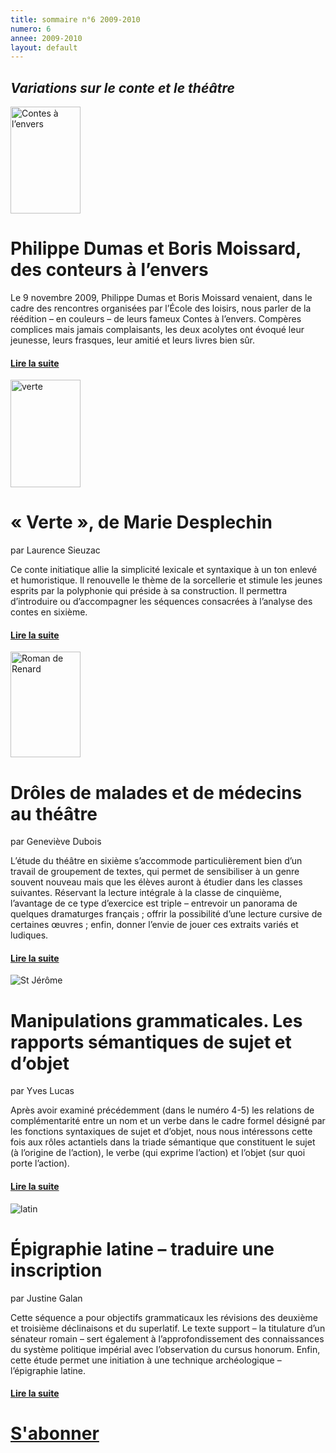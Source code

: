 ```yaml
---
title: sommaire n°6 2009-2010
numero: 6
annee: 2009-2010
layout: default
---
```

<h2><em>Variations sur le conte et le théâtre</em></h2>
<img class="image" src="/pages/static/sommaires/images/1_dumas_moissard.jpg" width="112" height="171" alt="Contes à l’envers" />
<h1>Philippe Dumas et Boris Moissard, des conteurs à l’envers</h1>
<p>Le 9 novembre 2009, Philippe Dumas et Boris Moissard venaient, dans le cadre des rencontres organisées par l’École des loisirs, nous parler de la réédition – en couleurs – de leurs fameux Contes à l’envers. Compères complices mais jamais complaisants, les deux acolytes ont évoqué leur jeunesse, leurs frasques, leur amitié et leurs livres bien sûr.</p>
<h4 class="marge_dessous"><a href="/articles">Lire la suite </a></h4>

<img src="/pages/static/sommaires/images/2_verte.jpg" alt="verte" width="112" height="172" class="image" />
<h1>« Verte », de Marie Desplechin</h1>
<p>par Laurence Sieuzac﻿</p>
<p class="aligner">Ce conte initiatique allie la simplicité lexicale et syntaxique à un ton enlevé et humoristique. Il renouvelle le thème de la sorcellerie et stimule les jeunes esprits par la polyphonie qui préside à sa construction. Il permettra d’introduire ou d’accompagner les séquences consacrées à l’analyse des contes en sixième.</p>
<h4><a href="/articles">Lire la suite </a></h4>

<img src="/pages/static/sommaires/images/3_roman_renart.jpg" alt="Roman de Renard" width="112" height="169" class="image" />
<h1>Drôles de malades et de médecins au théâtre</h1>
<p>par Geneviève Dubois</p>
<p class="aligner">L’étude du théâtre en sixième s’accommode particulièrement bien d’un travail de groupement de textes, qui permet de sensibiliser à un genre souvent nouveau mais que les élèves auront à étudier dans les classes suivantes. Réservant la lecture intégrale à la classe de cinquième, l’avantage de ce type d’exercice est triple – entrevoir un panorama de quelques dramaturges français ; offrir la possibilité d’une lecture cursive de certaines œuvres ; enfin, donner l’envie de jouer ces extraits variés et ludiques.</p>
<h4><a href="/articles">Lire la suite </a></h4>

<img src="/pages/static/sommaires/images/4_saint_jerome.jpg" alt="St Jérôme" class="image" />
<h1>Manipulations grammaticales. Les rapports sémantiques de sujet et d’objet</h1>
<p>par Yves Lucas</p>
<p class="aligner">Après avoir examiné précédemment (dans le numéro 4-5) les relations de complémentarité entre un nom et un verbe dans le cadre formel désigné par les fonctions syntaxiques de sujet et d’objet, nous nous intéressons cette fois aux rôles actantiels dans la triade sémantique que constituent le sujet (à l’origine de l’action), le verbe (qui exprime l’action) et l’objet (sur quoi porte l’action).</p>
<h4><a href="/articles">Lire la suite </a></h4>

<img src="/pages/static/sommaires/images/5_latin.jpg" alt="latin" class="image" />
<h1>Épigraphie latine – traduire une inscription</h1>
<p>par Justine Galan</p>
<p class="aligner">Cette séquence a pour objectifs grammaticaux les révisions des deuxième et troisième déclinaisons et du superlatif. Le texte support – la titulature d’un sénateur romain – sert également à l’approfondissement des connaissances du système politique impérial avec l’observation du cursus honorum. Enfin, cette étude permet une initiation à une technique archéologique – l’épigraphie latine.</p>
<h4><a href="/articles">Lire la suite </a> </h4>
<h1 class="dessous_centre"><a href="/articles" target="_top">S'abonner</a></h1>
